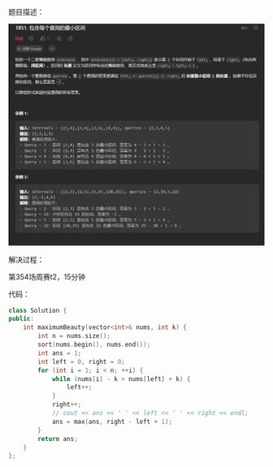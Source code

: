 题目描述：

![image](/basical/array/image/image93.png)

解决过程：

第354场周赛t2，15分钟

代码：

```cpp
class Solution {
public:
    int maximumBeauty(vector<int>& nums, int k) {
        int n = nums.size();
        sort(nums.begin(), nums.end());
        int ans = 1;
        int left = 0, right = 0;
        for (int i = 1; i < n; ++i) {
            while (nums[i] - k > nums[left] + k) {
                left++;
            }
            right++; 
            // cout << ans << ' ' << left << ' ' << right << endl;
            ans = max(ans, right - left + 1);
        }
        return ans;
    }
};
```